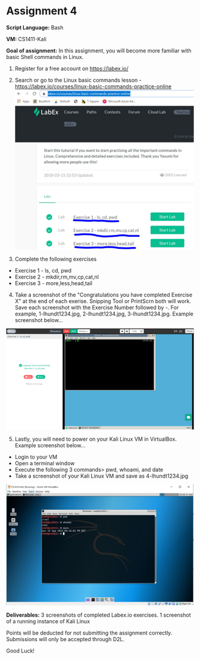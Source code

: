 # Assignment 4

**Script Language:** Bash

**VM:** CS1411-Kali

**Goal of assignment:** In this assignment, you will become more familiar with basic Shell commands in Linux.

1. Register for a free account on https://labex.io/

2. Search or go to the Linux basic commands lesson - https://labex.io/courses/linux-basic-commands-practice-online
![](LabEx-Example.JPG)

3. Complete the following exercises 
* Exercise 1 - ls, cd, pwd
* Exercise 2 - mkdir,rm,mv,cp,cat,nl
* Exercise 3 - more,less,head,tail

4. Take a screenshot of the "Congratulations you have completed Exercise X" at the end of each exerise. Snipping Tool or PrintScrn both will work. Save each screenshot with the Exercise Number followed by -<username>. For example, 1-lhundt1234.jpg, 2-lhundt1234.jpg, 3-lhundt1234.jpg. Example screenshot below...

![](Excercise1-lhundt.JPG)
  
5. Lastly, you will need to power on your Kali Linux VM in VirtualBox. Example screenshot below...
- Login to your VM
- Open a terminal window
- Execute the following 3 commands> pwd, whoami, and date
- Take a screenshot of your Kali Linux VM and save as 4-lhundt1234.jpg

![](KaliLinux.JPG)

**Deliverables:** 3 screenshots of completed Labex.io exercises. 1 screenshot of a running instance of Kali Linux

Points will be deducted for not submitting the assignment correctly. Submissions will only be accepted through D2L. 

Good Luck!
